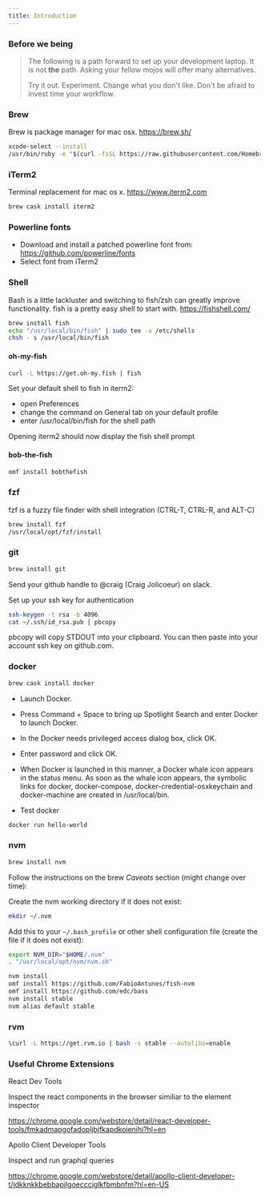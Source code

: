 ```yaml
---
title: Introduction
---
```


### Before we being


> The following is a path forward to set up your development laptop. It is not **the** path. Asking your fellow mojos will offer many alternatives.
>
> Try it out. Experiment. Change what you don't like. Don't be afraid to invest time your workflow.


### Brew

Brew is package manager for mac osx. https://brew.sh/

```sh
xcode-select --install
/usr/bin/ruby -e "$(curl -fsSL https://raw.githubusercontent.com/Homebrew/install/master/install)"
```

### iTerm2

Terminal replacement for mac os x. https://www.iterm2.com
```sh
brew cask install iterm2
```

### Powerline fonts

* Download and install a patched powerline font from: https://github.com/powerline/fonts
* Select font from iTerm2

### Shell

Bash is a little lackluster and switching to fish/zsh can greatly improve functionality. fish is a pretty easy shell to start with.  https://fishshell.com/
```sh
brew install fish
echo "/usr/local/bin/fish" | sudo tee -a /etc/shells
chsh - s /usr/local/bin/fish
```

#### oh-my-fish
```sh
curl -L https://get.oh-my.fish | fish
```

Set your default shell to fish in iterm2:
 * open Preferences
 * change the command on General tab on your default profile
 * enter /usr/local/bin/fish for the shell path

Opening iterm2 should now display the fish shell prompt

#### bob-the-fish
```sh
omf install bobthefish
```

### fzf

fzf is a fuzzy file finder with shell integration (CTRL-T, CTRL-R, and ALT-C)
```sh
brew install fzf
/usr/local/opt/fzf/install
```

### git
```sh
brew install git
```

Send your github handle to @craig (Craig Jolicoeur) on slack.

Set up your ssh key for authentication

```sh
ssh-keygen -t rsa -b 4096
cat ~/.ssh/id_rsa.pub | pbcopy
```

pbcopy will copy STDOUT into your clipboard. You can then paste into your account ssh key on github.com.

### docker
```sh
brew cask install docker
```

* Launch Docker.
 * Press Command + Space to bring up Spotlight Search and enter Docker to launch Docker.
 * In the Docker needs privileged access dialog box, click OK.
 * Enter password and click OK.

 * When Docker is launched in this manner, a Docker whale icon appears in the status menu. As soon as the whale icon appears, the symbolic links for docker, docker-compose, docker-credential-osxkeychain and docker-machine are created in /usr/local/bin.

* Test docker

```sh
docker run hello-world
```

### nvm
```sh
brew install nvm
```
Follow the instructions on the brew *Caveats* section (might change over time):

Create the nvm working directory if it does not exist:
```sh
mkdir ~/.nvm
```
Add this to your `~/.bash_profile` or other shell
configuration file (create the file if it does not exist):
```sh
export NVM_DIR="$HOME/.nvm"
. "/usr/local/opt/nvm/nvm.sh"
```
```sh
nvm install
omf install https://github.com/FabioAntunes/fish-nvm
omf install https://github.com/edc/bass
nvm install stable
nvm alias default stable
```

### rvm

```sh
\curl -L https://get.rvm.io | bash -s stable --autolibs=enable
```

### Useful Chrome Extensions

React Dev Tools

Inspect the react components in the browser similiar to the element inspector

https://chrome.google.com/webstore/detail/react-developer-tools/fmkadmapgofadopljbjfkapdkoienihi?hl=en

Apollo Client Developer Tools

Inspect and run graphql queries

https://chrome.google.com/webstore/detail/apollo-client-developer-t/jdkknkkbebbapilgoeccciglkfbmbnfm?hl=en-US
